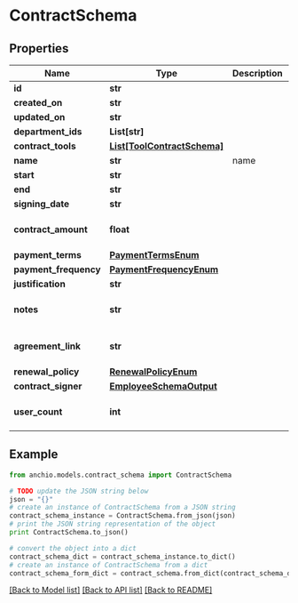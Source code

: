 # ContractSchema


## Properties

Name | Type | Description | Notes
------------ | ------------- | ------------- | -------------
**id** | **str** |  | 
**created_on** | **str** |  | [optional] 
**updated_on** | **str** |  | [optional] 
**department_ids** | **List[str]** |  | 
**contract_tools** | [**List[ToolContractSchema]**](ToolContractSchema.md) |  | 
**name** | **str** | name | [optional] 
**start** | **str** |  | 
**end** | **str** |  | [optional] 
**signing_date** | **str** |  | [optional] 
**contract_amount** | **float** |  | [optional] [default to 0]
**payment_terms** | [**PaymentTermsEnum**](PaymentTermsEnum.md) |  | 
**payment_frequency** | [**PaymentFrequencyEnum**](PaymentFrequencyEnum.md) |  | 
**justification** | **str** |  | 
**notes** | **str** |  | [optional] [default to '']
**agreement_link** | **str** |  | [optional] [default to '']
**renewal_policy** | [**RenewalPolicyEnum**](RenewalPolicyEnum.md) |  | 
**contract_signer** | [**EmployeeSchemaOutput**](EmployeeSchemaOutput.md) |  | [optional] 
**user_count** | **int** |  | [optional] [default to 0]

## Example

```python
from anchio.models.contract_schema import ContractSchema

# TODO update the JSON string below
json = "{}"
# create an instance of ContractSchema from a JSON string
contract_schema_instance = ContractSchema.from_json(json)
# print the JSON string representation of the object
print ContractSchema.to_json()

# convert the object into a dict
contract_schema_dict = contract_schema_instance.to_dict()
# create an instance of ContractSchema from a dict
contract_schema_form_dict = contract_schema.from_dict(contract_schema_dict)
```
[[Back to Model list]](../README.md#documentation-for-models) [[Back to API list]](../README.md#documentation-for-api-endpoints) [[Back to README]](../README.md)



